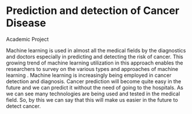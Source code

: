 # Prediction and detection of Cancer Disease

Academic Project



Machine learning is used in almost all the medical fields by the diagnostics and doctors
especially in predicting and detecting the risk of cancer. This growing trend of machine
learning utilization in this approach enables the researchers to survey on the various types
and approaches of machine learning . Machine learning is increasingly being employed
in cancer detection and diagnosis. Cancer prediction will become quite easy in the future
and we can predict it without the need of going to the hospitals. As we can see many
technologies are being used and tested in the medical field. So, by this we can say that
this will make us easier in the future to detect cancer.
